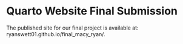 # Quarto Website Final Submission

The published site for our final project is available at: ryanswett01.github.io/final_macy_ryan/. 
